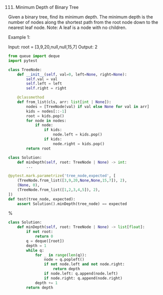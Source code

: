 111. Minimum Depth of Binary Tree

Given a binary tree, find its minimum depth.
The minimum depth is the number of nodes along the shortest path from the root node down to the nearest leaf node.
Note: A leaf is a node with no children.
 
Example 1:

Input: root = [3,9,20,null,null,15,7]
Output: 2

```python
from queue import deque
import pytest

class TreeNode:
    def __init__(self, val=0, left=None, right=None):
        self.val = val
        self.left = left
        self.right = right

    @classmethod
    def from_list(cls, arr: list[int | None]):
        nodes = [TreeNode(val) if val else None for val in arr]
        kids = nodes[::-1]
        root = kids.pop()
        for node in nodes:
            if node:
                if kids:
                    node.left = kids.pop()
                if kids:
                    node.right = kids.pop()
        return root

class Solution:
    def minDepth(self, root: TreeNode | None) -> int:
        ...

@pytest.mark.parametrize('tree_node,expected', [
    (TreeNode.from_list([3,9,20,None,None,15,7]), 2),
    (None, 0),
    (TreeNode.from_list([1,2,3,4,5]), 2),
])
def test(tree_node, expected):
    assert Solution().minDepth(tree_node) == expected
```

%

```python
class Solution:
    def minDepth(self, root: TreeNode | None) -> list[float]:
        if not root:
            return 0
        q = deque([root])
        depth = 1
        while q:
            for _ in range(len(q)):
                node = q.popleft()
                if not node.left and not node.right:
                    return depth
                if node.left: q.append(node.left)
                if node.right: q.append(node.right)
            depth += 1
        return depth
```